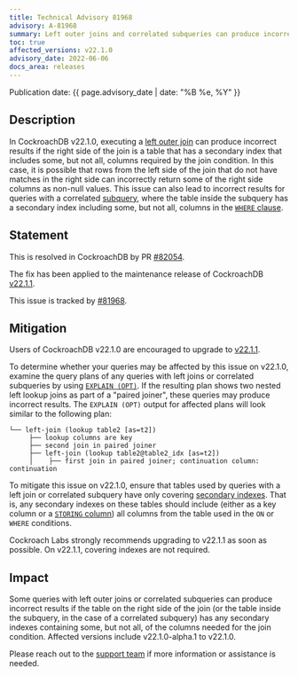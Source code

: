 ```yaml
---
title: Technical Advisory 81968
advisory: A-81968
summary: Left outer joins and correlated subqueries can produce incorrect results.
toc: true
affected_versions: v22.1.0
advisory_date: 2022-06-06
docs_area: releases
---
```


Publication date: {{ page.advisory_date | date: "%B %e, %Y" }}

## Description

In CockroachDB v22.1.0, executing a [left outer join](../v22.1/joins.html#left-outer-joins) can produce incorrect results if the right side of the join is a table that has a secondary index that includes some, but not all, columns required by the join condition. In this case, it is possible that rows from the left side of the join that do not have matches in the right side can incorrectly return some of the right side columns as non-null values. This issue can also lead to incorrect results for queries with a correlated [subquery](../v22.1/subqueries.html), where the table inside the subquery has a secondary index including some, but not all, columns in the [`WHERE` clause](../v22.1/select-clause.html#filter-on-a-single-condition).

## Statement

This is resolved in CockroachDB by PR [#82054](https://github.com/cockroachdb/cockroach/pull/82054).

The fix has been applied to the maintenance release of CockroachDB [v22.1.1](../releases/v22.1.html#v22-1-1).

This issue is tracked by [#81968](https://github.com/cockroachdb/cockroach/issues/81968).

## Mitigation

Users of CockroachDB v22.1.0 are encouraged to upgrade to [v22.1.1](../releases/v22.1.html#v22-1-1).

To determine whether your queries may be affected by this issue on v22.1.0, examine the query plans of any queries with left joins or correlated subqueries by using [`EXPLAIN (OPT)`](../v22.1/explain.html#opt-option). If the resulting plan shows two nested left lookup joins as part of a "paired joiner", these queries may produce incorrect results. The `EXPLAIN (OPT)` output for affected plans will look similar to the following plan:

~~~ 
└── left-join (lookup table2 [as=t2])
     ├── lookup columns are key
     ├── second join in paired joiner
     ├── left-join (lookup table2@table2_idx [as=t2])
     │    ├── first join in paired joiner; continuation column: continuation
~~~

To mitigate this issue on v22.1.0, ensure that tables used by queries with a left join or correlated subquery have only covering [secondary indexes](../v22.1/schema-design-indexes.html). That is, any secondary indexes on these tables should include (either as a key column or a [`STORING` column](../v22.1/create-index.html#store-columns)) all columns from the table used in the `ON` or `WHERE` conditions.

Cockroach Labs strongly recommends upgrading to v22.1.1 as soon as possible. On v22.1.1, covering indexes are not required.

## Impact

Some queries with left outer joins or correlated subqueries can produce incorrect results if the table on the right side of the join (or the table inside the subquery, in the case of a correlated subquery) has any secondary indexes containing some, but not all, of the columns needed for the join condition. Affected versions include v22.1.0-alpha.1 to v22.1.0.

Please reach out to the [support team](https://support.cockroachlabs.com/) if more information or assistance is needed.
